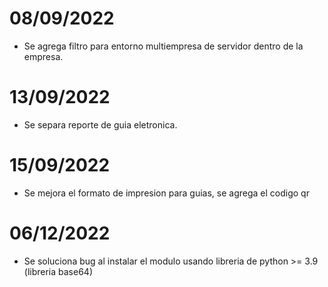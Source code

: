# 08/09/2022
* Se agrega filtro para entorno multiempresa de servidor dentro de la empresa.

# 13/09/2022
* Se separa reporte de guia eletronica.

# 15/09/2022
* Se mejora el formato de impresion para guias, se agrega el codigo qr

# 06/12/2022
* Se soluciona bug al instalar el modulo usando libreria de python >= 3.9 (libreria base64)